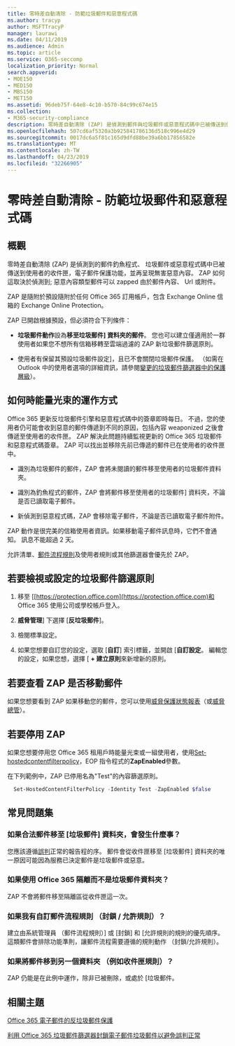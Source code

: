 ```yaml
---
title: 零時差自動清除 - 防範垃圾郵件和惡意程式碼
ms.author: tracyp
author: MSFTTracyP
manager: laurawi
ms.date: 04/11/2019
ms.audience: Admin
ms.topic: article
ms.service: O365-seccomp
localization_priority: Normal
search.appverid:
- MOE150
- MED150
- MBS150
- MET150
ms.assetid: 96deb75f-64e8-4c10-b570-84c99c674e15
ms.collection:
- M365-security-compliance
description: 零時差自動清除 (ZAP) 是偵測到郵件與垃圾郵件或惡意程式碼中已被傳送到使用者的收件匣，電子郵件保護功能，並再呈現無害惡意內容。 如何 ZAP 執行此動作，則偵測到的惡意內容類型而定。
ms.openlocfilehash: 507cd6af5320a3b925841786136d518c996e4d29
ms.sourcegitcommit: 0017dc6a5f81c165d9dfd88be39a6bb17856582e
ms.translationtype: MT
ms.contentlocale: zh-TW
ms.lasthandoff: 04/23/2019
ms.locfileid: "32266905"
---
```

# <a name="zero-hour-auto-purge---protection-against-spam-and-malware"></a>零時差自動清除 - 防範垃圾郵件和惡意程式碼

## <a name="overview"></a>概觀

零時差自動清除 (ZAP) 是偵測到的郵件釣魚程式、 垃圾郵件或惡意程式碼中已被傳送到使用者的收件匣，電子郵件保護功能，並再呈現無害惡意內容。 ZAP 如何這取決於偵測到; 惡意內容類型郵件可以 zapped 由於郵件內容、 Url 或附件。
  
ZAP 是隨附於預設隨附於任何 Office 365 訂用帳戶，包含 Exchange Online 信箱的 Exchange Online Protection。

ZAP 已開啟根據預設，但必須符合下列條件：
  
- **垃圾郵件動作**設為**移至垃圾郵件] 資料夾的郵件**。 您也可以建立僅適用於一群使用者如果您不想所有信箱移轉至雲端過濾的 ZAP 新垃圾郵件篩選原則。

- 使用者有保留其預設垃圾郵件設定]，且已不會關閉垃圾郵件保護。 （如需在 Outlook 中的使用者選項的詳細資訊，請參閱[變更的垃圾郵件篩選器中的保護層級](https://support.office.com/article/change-the-level-of-protection-in-the-junk-email-filter-e89c12d8-9d61-4320-8c57-d982c8d52f6b)）。 
  
## <a name="how-zap-works"></a>如何時能量光束的運作方式

Office 365 更新反垃圾郵件引擎和惡意程式碼中的簽章即時每日。 不過，您的使用者仍可能會收到惡意的郵件傳遞到不同的原因，包括內容 weaponized 之後會傳遞至使用者的收件匣。 ZAP 解決此問題持續監視更新的 Office 365 垃圾郵件和惡意程式碼簽章。 ZAP 可以找出並移除先前已傳遞的郵件已在使用者的收件匣中。

- 識別為垃圾郵件的郵件，ZAP 會將未閱讀的郵件移至使用者的垃圾郵件資料夾。

- 識別為釣魚程式的郵件，ZAP 會將郵件移至使用者的垃圾郵件] 資料夾，不論是否已讀取電子郵件。

- 新偵測到惡意程式碼，ZAP 會移除電子郵件，不論是否已讀取電子郵件附件。
  
ZAP 動作是很完美的信箱使用者資訊。如果移動電子郵件訊息時，它們不會通知。 訊息不能超過 2 天。
  
允許清單、[郵件流程規則](https://go.microsoft.com/fwlink/p/?LinkId=722755)及使用者規則或其他篩選器會優先於 ZAP。
  
## <a name="to-review-or-set-up-a-spam-filter-policy"></a>若要檢視或設定的垃圾郵件篩選原則
  
1. 移至 [[https://protection.office.com](https://protection.office.com)和 Office 365 使用公司或學校帳戶登入。

2. **威脅管理**] 下選擇 [**反垃圾郵件**]。

3. 檢閱標準設定。

4. 如果您想要自訂您的設定，選取 [**自訂**] 索引標籤，並開啟 [**自訂設定**。 編輯您的設定，如果您想，選擇 [ **+ 建立原則**來新增新的原則。

## <a name="to-see-if-zap-moved-your-message"></a>若要查看 ZAP 是否移動郵件

如果您想要看到 ZAP 如果移動您的郵件，您可以使用[威脅保護狀態報表](view-email-security-reports.md#threat-protection-status-report)（或[威脅總管](use-explorer-in-security-and-compliance.md)）。

## <a name="to-disable-zap"></a>若要停用 ZAP
  
如果您想要停用您 Office 365 租用戶時能量光束或一組使用者，使用[Set-hostedcontentfilterpolicy](https://go.microsoft.com/fwlink/p/?LinkId=722758)，EOP 指令程式的**ZapEnabled**參數。

在下列範例中，ZAP 已停用名為"Test"的內容篩選原則。

```Powershell
  Set-HostedContentFilterPolicy -Identity Test -ZapEnabled $false
```

## <a name="faq"></a>常見問題集

### <a name="what-happens-if-a-legitimate-message-is-moved-to-the-junk-mail-folder"></a>如果合法郵件移至 [垃圾郵件] 資料夾，會發生什麼事？
  
您應該遵循[誤判](prevent-email-from-being-marked-as-spam.md)正常的報告程的序。 郵件會從收件匣移至 [垃圾郵件] 資料夾的唯一原因可能因為服務已決定郵件是垃圾郵件或惡意。
  
### <a name="what-if-i-use-the-office-365-quarantine-instead-of-the-junk-mail-folder"></a>如果使用 Office 365 隔離而不是垃圾郵件資料夾？
  
ZAP 不會將郵件移至隔離區從收件匣這一次。
  
### <a name="what-if-i-have-a-custom-mail-flow-rule-block-allow-rule"></a>如果我有自訂郵件流程規則 （封鎖 / 允許規則）？
  
建立由系統管理員 （郵件流程規則）] 或 [封鎖] 和 [允許規則的規則的優先順序。 這類郵件會排除功能準則，讓郵件流程需要遵循的規則動作 （封鎖/允許規則）。

### <a name="what-if-a-message-is-moved-to-another-folder-eg-inbox-rule"></a>如果將郵件移到另一個資料夾 （例如收件匣規則）？
ZAP 仍能是在此例中運作，除非已被刪除，或處於 [垃圾郵件。

## <a name="related-topics"></a>相關主題

[Office 365 電子郵件的反垃圾郵件保護](anti-spam-protection.md)
  
[利用 Office 365 垃圾郵件篩選器封鎖電子郵件垃圾郵件以避免誤判正常](reduce-spam-email.md)
